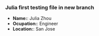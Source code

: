 ### Julia first testing file in new branch

- **Name:**: Julia Zhou
- **Ocupation:**: Engineer
- **Location:**: San Jose
